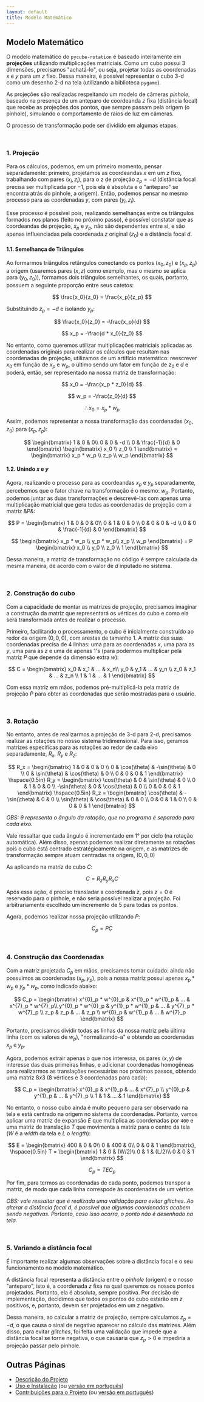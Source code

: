 ```yaml
---
layout: default
title: Modelo Matemático
---
```


## Modelo Matemático

O modelo matemático do `pycube-rotation` é baseado inteiramente em **projeções** utilizando multiplicações matriciais. Como um cubo possui 3 dimensões, precisamos "achatá-lo", ou seja, projetar todas as coordenadas $x$ e $y$ para um $z$ fixo. Dessa maneira, é possível representar o cubo 3-d como um desenho 2-d na tela (utilizando a biblioteca `pygame`).

As projeções são realizadas respeitando um modelo de câmeras *pinhole*, baseado na presença de um anteparo de coordeanda $z$ fixa (distância focal) que recebe as projeções dos pontos, que sempre passam pela origem (o pinhole), simulando o comportamento de raios de luz em câmeras.

O processo de transformação pode ser dividido em algumas etapas.

<br/>

### 1. Projeção

Para os cálculos, podemos, em um primeiro momento, pensar separadamente: primeiro, projetamos as coordeandas $x$ em um $z$ fixo, trabalhando com pares $(x_i, z_i)$, para o z de projeção $z_p = -d$ (distância focal precisa ser multiplicada por $-1$, pois ela é absoluta e o "anteparo" se encontra atrás do pinhole, a origem). Então, podemos pensar no mesmo processo para as coordenadas $y$, com pares $(y_i, z_i)$. 

Esse processo é possível pois, realizando semelhanças entre os triângulos formados nos planos (feito no próximo passo), é possível constatar que as coordeandas de projeção, $x_p$ e $y_p$, não são dependentes entre si, e são apenas influenciadas pela coordenada $z$ original ($z_0$) e a distância focal $d$.

#### 1.1. Semelhança de Triângulos

Ao formarmos triângulos retângulos conectando os pontos $(x_0, z_0)$ e $(x_p, z_p)$ a origem (usaremos pares $(x, z)$ como exemplo, mas o mesmo se aplica para $(y_0, z_0)$), formamos dois triângulos semelhantes, os quais, portanto, possuem a seguinte proporção entre seus catetos:

$$  
\frac{x_0}{z_0} = \frac{x_p}{z_p}
$$

Substituindo $z_p = -d$ e isolando $y_p$:

$$
\frac{x_0}{z_0} = -\frac{x_p}{d}  
$$

$$
x_p = -\frac{d * x_0}{z_0}
$$

No entanto, como queremos utilizar multiplicações matriciais aplicadas as coordenadas originais para realizar os cálculos que resultam nas coordenadas de projeção, utilizamos de um artifício matemático: reescrever $x_0$ em função de $x_p$ e $w_p$, o último sendo um fator em função de $z_0$ e $d$ e poderá, então, ser representado na nossa matriz de transformação:

$$
x_0 = -\frac{x_p * z_0}{d}
$$

$$
w_p = -\frac{z_0}{d}
$$

$$
\therefore x_0 = x_p * w_p
$$

Assim, podemos representar a nossa transformação das coordenadas $(x_0, z_0)$ para $(x_p, z_p)$:

$$
\begin{bmatrix}
1 & 0 & 0\\
0 & 0 & -d \\
0 & \frac{-1}{d} & 0
\end{bmatrix}
\begin{bmatrix}
x_0 \\
z_0 \\
1
\end{bmatrix} = 
\begin{bmatrix}
x_p * w_p \\
z_p \\
w_p
\end{bmatrix}
$$

#### 1.2. Unindo $x$ e $y$

Agora, realizando o processo para as coordeandas $x_p$ e $y_p$ separadamente, percebemos que o fator chave na transformação é o mesmo: $w_p$. Portanto, podemos juntar as duas transformações e descrevê-las com apenas uma multiplicação matricial que gera todas as coordenadas de projeção com a matriz &P&:

$$
P = \begin{bmatrix}
1 & 0 & 0 & 0\\
0 & 1 & 0 & 0 \\
0 & 0 & 0 & -d \\
0 & 0 & \frac{-1}{d} & 0
\end{bmatrix}
$$

$$
\begin{bmatrix}
x_p * w_p \\
y_p * w_p\\
z_p \\
w_p
\end{bmatrix} = P
\begin{bmatrix}
x_0 \\
y_0 \\
z_0 \\
1
\end{bmatrix}
$$

Dessa maneira, a matriz de transformação no código é sempre calculada da mesma maneira, de acordo com o valor de $d$ inputado no sistema.

<br/>

### 2. Construção do cubo

Com a capacidade de montar as matrizes de projeção, precisamos imaginar a construção da matriz que representará os vértices do cubo e como ela será transformada antes de realizar o processo.

Primeiro, facilitando o processamento, o cubo é inicialmente construído ao redor da origem $(0, 0, 0)$, com arestas de tamanho 1. A matriz das suas coordenadas precisa de 4 linhas: uma para as coordenadas $x$, uma para as $y$, uma para as $z$ e uma de apenas 1's (para podermos multiplicar pela matriz $P$ que depende da dimensão extra $w$):

$$
C = \begin{bmatrix}
x_0 & x_1 & ... & x_n\\
y_0 & y_1 & ... & y_n \\
z_0 & z_1 & ... & z_n \\
1 & 1 & ... & 1
\end{bmatrix}
$$

Com essa matriz em mãos, podemos pré-multiplicá-la pela matriz de projeção $P$ para obter as coordenadas que serão mostradas para o usuário.

<br/>

### 3. Rotação

No entanto, antes de realizarmos a projeção de 3-d para 2-d, precisamos realizar as rotações no nosso sistema tridimensional. Para isso, geramos matrizes específicas para as rotações ao redor de cada eixo separadamente, $R_x$, $R_y$ e $R_z$:

$$
R_x = \begin{bmatrix}
1 & 0 & 0 & 0 \\
0 & \cos(\theta) & -\sin(\theta) & 0 \\
0 & \sin(\theta) & \cos(\theta) & 0 \\
0 & 0 & 0 & 1
\end{bmatrix}
\hspace{0.5in}
R_y = \begin{bmatrix}
\cos(\theta) & 0 & \sin(\theta) & 0 \\
0 & 1 & 0 & 0 \\
-\sin(\theta) & 0 & \cos(\theta) & 0 \\
0 & 0 & 0 & 1
\end{bmatrix}
\hspace{0.5in}
R_z = \begin{bmatrix}
\cos(\theta) & - \sin(\theta) & 0 & 0 \\
\sin(\theta) & \cos(\theta) & 0 & 0 \\
0 & 0 & 1 & 0 \\
0 & 0 & 0 & 1
\end{bmatrix}
$$

*OBS:* $\theta$ *representa o ângulo da rotação, que no programa é separado para cada eixo.*

Vale ressaltar que cada ângulo é incrementado em 1° por ciclo (na rotação automática). Além disso, apenas podemos realizar diretamente as rotações pois o cubo está centrado estratégicamente na origem, e as matrizes de transformação sempre atuam centradas na origem, $(0, 0, 0)$

As aplicando na matriz de cubo $C$:

$$
C = R_z R_y R_x C
$$

Após essa ação, é preciso transladar a coordenada $z$, pois $z = 0$ é reservado para o pinhole, e não seria possível realizar a projeção. Foi arbitrariamente escolhido um incremento de 5 para todas os pontos.

Agora, podemos realizar nossa projeção utilizando $P$:

$$
C_p = PC
$$

<br/>

### 4. Construção das Coordenadas

Com a matriz projetada $C_p$ em mãos, precisamos tomar cuidado: ainda não possuimos as coordenadas $(x_p, y_p)$, pois a nossa matriz possui apenas $x_p * w_p$ e $y_p * w_p$, como indicado abaixo:

$$
C_p = \begin{bmatrix}
x^{0}_p * w^{0}_p & x^{1}_p * w^{1}_p & ... & x^{7}_p * w^{7}_p\\
y^{0}_p * w^{0}_p & y^{1}_p * w^{1}_p & ... & y^{7}_p * w^{7}_p \\
z_p & z_p & ... & z_p \\
w^{0}_p & w^{1}_p & ... & w^{7}_p
\end{bmatrix}
$$

Portanto, precisamos dividir todas as linhas da nossa matriz pela última linha (com os valores de $w_p$), "normalizando-a" e obtendo as coordenadas $x_p$ e $y_p$.

Agora, podemos extrair apenas o que nos interessa, os pares $(x, y)$ de interesse das duas primeiras linhas, e adicionar coordenadas homogêneas para realizarmos as translações necessárias nos próximos passos, obtendo uma matriz $8x3$ (8 vértices e 3 coordenadas para cada):

$$
C_p = \begin{bmatrix}
x^{0}_p & x^{1}_p & ... & x^{7}_p \\
y^{0}_p & y^{1}_p & ... & y^{7}_p \\
1 & 1 & ... & 1
\end{bmatrix}
$$

No entanto, o nosso cubo ainda é muito pequeno para ser observado na tela e está centrado na origem no sistema de coordenadas. Portanto, vamos aplicar uma matriz de expansão $E$ que multiplica as coordenadas por `400` e uma matriz de translação $T$ que movimenta a matriz para o centro da tela ($W$ é a *width* da tela e $L$ o *length*):

$$
E = \begin{bmatrix}
400 & 0 & 0\\
0 & 400 & 0\\
0 & 0 & 1
\end{bmatrix},
\hspace{0.5in}
T = \begin{bmatrix}
1 & 0 & (W/2)\\
0 & 1 & (L/2)\\
0 & 0 & 1
\end{bmatrix}
$$  

$$
C_p = T E C_p
$$

Por fim, para termos as coordenadas de cada ponto, podemos transpor a matriz, de modo que cada linha correspode às coordenadas de um vértice.

*OBS: vale ressaltar que é realizada uma validação para evitar glitches. Ao alterar a distância focal* $d$, *é possível que algumas coordenadas acabem sendo negativas. Portanto, caso isso ocorra, o ponto não é desenhado na tela.*

<br/>

### 5. Variando a distância focal

É importante realizar algumas observações sobre a distância focal e o seu funcionamento no modelo matemático. 

A distância focal representa a distância entre o *pinhole* (origem) e o nosso "anteparo", isto é, a coordenada $z$ fixa na qual queremos os nossos pontos projetados. Portanto, ela é absoluta, sempre positiva. Por decisão de implementação, decidimos que todos os pontos do cubo estarão em $z$ positivos, e, portanto, devem ser projetados em um $z$ negativo. 

Dessa maneira, ao calcular a matriz de projeção, sempre calculamos $z_p = -d$, o que causa o sinal de negativo aparecer no cálculo das matrizes. Além disso, para evitar *glitches*, foi feita uma validação que impede que a distância focal se torne negativa, o que causaria que $z_p > 0$ e impediria a projeção passar pelo pinhole.

## Outras Páginas

- [Descrição do Projeto](README.md)
- [Uso e Instalação](docs/README.md) (ou [versão em português](docs/README-PTBR.md))
- [Contribuições para o Projeto](docs/CONTRIBUTING_.md) (ou [versão em português](docs/CONTRIBUTING-PTBR.md))